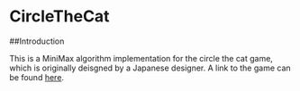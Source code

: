CircleTheCat
============

##Introduction

This is a MiniMax algorithm implementation for the circle the cat game, which is originally deisgned by a Japanese designer. A link to the game can be found [here](http://www.gamedesign.jp/flash/chatnoir/chatnoir.html).
